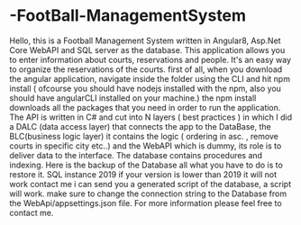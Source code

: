 # -FootBall-ManagementSystem
Hello, this is a Football Management System written in Angular8, Asp.Net Core WebAPI and SQL server as the database.
This application allows you to enter information about courts, reservations and people. 
It's an easy way to organize the reservations of the courts.
first of all, when you download the angular application, navigate inside the folder using the CLI and hit npm install ( ofcourse you should have nodejs installed with the npm,
also you should have angularCLI installed on your machine.) the npm install downloads all the packages that you need in order to run the application.
The API is written in C# and cut into N layers ( best practices ) in which I did a DALC (data access layer) that connects the app to the DataBase, the BLC(business logic layer)
it contains the logic ( ordering in asc. , remove courts in specific city etc..) and the WebAPI which is dummy, its role is to deliver data to the interface.
The database contains procedures and indexing. Here is the backup of the Database all what you have to do is to restore it. SQL instance 2019 if your version is lower than 2019 it will not work
contact me i can send you a generated script of the database, a script will work.
make sure to change the connection string to the Database from the WebApi/appsettings.json file.
For more information please feel free to contact me.
